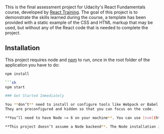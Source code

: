 This is the final assessment project for Udacity's React Fundamentals course, developed by [React Training](https://reacttraining.com). The goal of this project is to demonstrate the skills learned during the course, a template has been provided with a static example of the CSS and HTML markup that may be used, but without any of the React code that is needed to complete the project.

## Installation

This project requires node and [npm](https://www.npmjs.com/) to run, once in the root folder of the application you have to do:

```sh
npm install

```sh
npm start

### Get Started Immediately

You **don’t** need to install or configure tools like Webpack or Babel.<br>
They are preconfigured and hidden so that you can focus on the code.

**You’ll need to have Node >= 6 on your machine**. You can use [nvm](https://github.com/creationix/nvm#installation) to easily switch Node versions between different projects.

**This project doesn’t assume a Node backend**. The Node installation is only required for Create React App itself which is the CLI used for the project.
